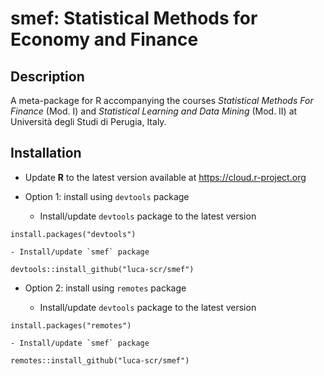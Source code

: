 # smef: Statistical Methods for Economy and Finance

## Description

A meta-package for R accompanying the courses *Statistical Methods For Finance* (Mod. I) and *Statistical Learning and Data Mining* (Mod. II) at Università degli Studi di Perugia, Italy.

## Installation

- Update **R** to the latest version available at https://cloud.r-project.org

- Option 1: install using `devtools` package

	- Install/update `devtools` package to the latest version

```{r}
install.packages("devtools")                   
```

	- Install/update `smef` package

```{r}
devtools::install_github("luca-scr/smef")        
```

- Option 2: install using `remotes` package

	- Install/update `devtools` package to the latest version

```{r}
install.packages("remotes")                   
```

	- Install/update `smef` package

```{r}
remotes::install_github("luca-scr/smef")        
```

